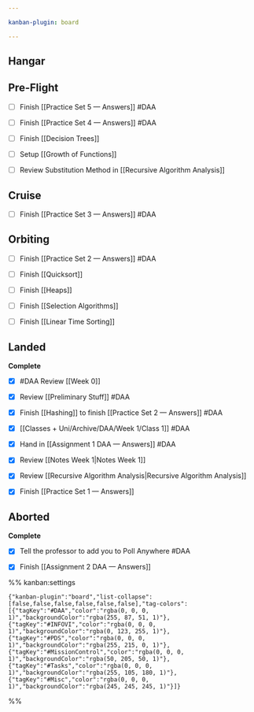 ```yaml
---

kanban-plugin: board

---
```


## Hangar



## Pre-Flight

- [ ] Finish [[Practice Set 5 — Answers]] #DAA
- [ ] Finish [[Practice Set 4 — Answers]] #DAA
- [ ] Finish [[Decision Trees]]
- [ ] Setup [[Growth of Functions]]
- [ ] Review Substitution Method in [[Recursive Algorithm Analysis]]


## Cruise

- [ ] Finish [[Practice Set 3 — Answers]] #DAA


## Orbiting

- [ ] Finish [[Practice Set 2 — Answers]] #DAA
- [ ] Finish [[Quicksort]]
- [ ] Finish [[Heaps]]
- [ ] Finish [[Selection Algorithms]]
- [ ] Finish [[Linear Time Sorting]]


## Landed

**Complete**
- [x] #DAA Review [[Week 0]]
- [x] Review [[Preliminary Stuff]] #DAA
- [x] Finish [[Hashing]] to finish [[Practice Set 2 — Answers]] #DAA
- [x] [[Classes + Uni/Archive/DAA/Week 1/Class 1]] #DAA
- [x] Hand in [[Assignment 1 DAA — Answers]] #DAA
- [x] Review [[Notes Week 1|Notes Week 1]]
- [x] Review [[Recursive Algorithm Analysis|Recursive Algorithm Analysis]]
- [x] Finish [[Practice Set 1 — Answers]]


## Aborted

**Complete**
- [x] Tell the professor to add you to Poll Anywhere #DAA
- [x] Finish [[Assignment 2 DAA — Answers]]




%% kanban:settings
```
{"kanban-plugin":"board","list-collapse":[false,false,false,false,false,false],"tag-colors":[{"tagKey":"#DAA","color":"rgba(0, 0, 0, 1)","backgroundColor":"rgba(255, 87, 51, 1)"},{"tagKey":"#INFOVI","color":"rgba(0, 0, 0, 1)","backgroundColor":"rgba(0, 123, 255, 1)"},{"tagKey":"#PDS","color":"rgba(0, 0, 0, 1)","backgroundColor":"rgba(255, 215, 0, 1)"},{"tagKey":"#MissionControl","color":"rgba(0, 0, 0, 1)","backgroundColor":"rgba(50, 205, 50, 1)"},{"tagKey":"#Tasks","color":"rgba(0, 0, 0, 1)","backgroundColor":"rgba(255, 105, 180, 1)"},{"tagKey":"#Misc","color":"rgba(0, 0, 0, 1)","backgroundColor":"rgba(245, 245, 245, 1)"}]}
```
%%